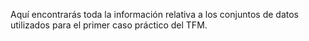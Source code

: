 Aquí encontrarás toda la información relativa a los conjuntos de datos utilizados para el primer caso práctico del TFM.
